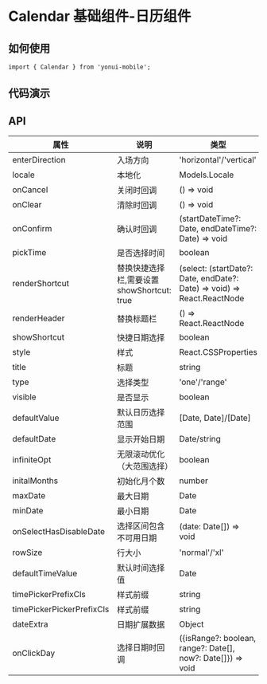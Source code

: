 # Calendar 基础组件-日历组件
## 如何使用

```
import { Calendar } from 'yonui-mobile';

```

## 代码演示


## API

属性 | 说明 | 类型 | 默认值 | 必选
----|-----|------|------|------
enterDirection | 入场方向 | 'horizontal'/'vertical' | 'vertical' | false
locale | 本地化 | Models.Locale | 无 | false
onCancel | 关闭时回调 | () => void | 无 | false
onClear | 清除时回调 | () => void | 无 | false
onConfirm | 确认时回调 | (startDateTime?: Date, endDateTime?: Date) => void | 无 | false
pickTime |是否选择时间 | boolean | false | false
renderShortcut | 替换快捷选择栏,需要设置showShortcut: true | (select: (startDate?: Date, endDate?: Date) => void) => React.ReactNode | 无 | false
renderHeader | 替换标题栏 | () => React.ReactNode | 无 | false
showShortcut | 快捷日期选择 | boolean | false | false
style | 样式 | React.CSSProperties | 无 | false
title | 标题 | string | {locale.title} | false
type | 选择类型 | 'one'/'range'| 'range' | false
visible | 是否显示 | boolean | false | false
defaultValue | 默认日历选择范围 | [Date, Date]/[Date] | 无 | false
defaultDate | 显示开始日期 | Date/string | today | false
infiniteOpt | 无限滚动优化（大范围选择）| boolean | false | false
initalMonths | 初始化月个数 | number | 6 | false
maxDate | 最大日期 | Date | 无 | false
minDate | 最小日期 | Date | 无 | false
onSelectHasDisableDate | 选择区间包含不可用日期 | (date: Date[]) => void | 无 | false
rowSize | 行大小 | 'normal'/'xl' | 无 | false
defaultTimeValue | 默认时间选择值 | Date | 无 | false
timePickerPrefixCls | 样式前缀 | string | 无 | false
timePickerPickerPrefixCls | 样式前缀 | string | 无 | false
dateExtra | 日期扩展数据 | Object | {} | false
onClickDay | 选择日期时回调 | ({isRange?: boolean, range?: Date[], now?: Date[]}) => void | 无 | false
